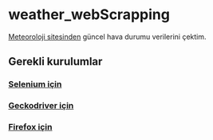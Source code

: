 # weather_webScrapping
[Meteoroloji sitesinden](https://www.mgm.gov.tr/) güncel hava durumu verilerini çektim.

## Gerekli kurulumlar
### [Selenium için](https://mvnrepository.com/artifact/org.seleniumhq.selenium/selenium-java)
### [Geckodriver için](https://github.com/mozilla/geckodriver/releases)
### [Firefox için](https://www.mozilla.org/tr/firefox/new/)
